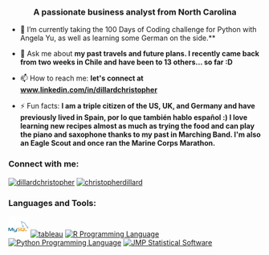 <h3 align="center">A passionate business analyst from North Carolina</h3>

- 🌱 I’m currently taking the 100 Days of Coding challenge for Python with Angela Yu, as well as learning some German on the side.**

- 💬 Ask me about **my past travels and future plans. I recently came back from two weeks in Chile and have been to 13 others... so far :D**

- 📫 How to reach me: **let's connect at www.linkedin.com/in/dillardchristopher**

- ⚡ Fun facts: **I am a triple citizen of the US, UK, and Germany and have previously lived in Spain, por lo que también hablo español :) I love learning new recipes almost as much as trying the food and can play the piano and saxophone thanks to my past in Marching Band. I'm also an Eagle Scout and once ran the Marine Corps Marathon.**

<h3 align="left">Connect with me:</h3>
<p align="left">
<a href="https://linkedin.com/in/dillardchristopher" target="blank"><img align="center" src="https://raw.githubusercontent.com/rahuldkjain/github-profile-readme-generator/master/src/images/icons/Social/linked-in-alt.svg" alt="dillardchristopher" height="30" width="40" /></a>
<a href="https://instagram.com/christopherdillard" target="blank"><img align="center" src="https://raw.githubusercontent.com/rahuldkjain/github-profile-readme-generator/master/src/images/icons/Social/instagram.svg" alt="christopherdillard" height="30" width="40" /></a>
</p>

<h3 align="left">Languages and Tools:</h3>
<p align="left"> 
<a href="https://www.mysql.com/" target="_blank" rel="noreferrer"> <img src="https://raw.githubusercontent.com/devicons/devicon/master/icons/mysql/mysql-original-wordmark.svg" alt="mysql" width="40" height="40" 
/></a>
<a href="https://www.tableau.com/" target="_blank" rel="noreferrer"> <img src="https://surveymonkey-assets.s3.amazonaws.com/papiasset/apps/logos/2e989404-aed0-41ea-9198-ddc1c76d7a4a" alt="tableau" width="40" height="40" 
/></a>
<a href="https://www.r-project.org/about.html" target="_blank" rel="noreferrer"> <img src="https://www.r-project.org/logo/Rlogo.png" alt="R Programming Language" width="40" height="40" 
/></a> 
<a href="https://www.python.org/" target="_blank" rel="noreferrer"> <img src="https://www.python.org/static/img/python-logo.png" alt="Python Programming Language" width="40" height="40" 
/></a> 
<a href="https://www.jmp.com/en_us/home.html" target="_blank" rel="noreferrer"> <img src="https://upload.wikimedia.org/wikipedia/commons/8/8e/JMP_Logo.png?20220404222631" alt="JMP Statistical Software" width="100" height="40"
/></a> </p>



<!--
**Christopherdillard99/Christopherdillard99** is a ✨ _special_ ✨ repository because its `README.md` (this file) appears on your GitHub profile.

Here are some ideas to get you started:

- 🔭 I’m currently working on a certificate in Python and beefing of my Power BI skills.
- 🌱 I’m currently learning Python, Web Development, and German on the side.
- 💬 Ask me about my past travels and future plans. I recently came back from two weeks in Chile 🇨🇱
- 📫 How to reach me: ...
- 😄 Pronouns: ...
- ⚡ Fun facts: I am a triple citizen of the US, UK, and Germany and have previously lived in Spain, por lo que también hablo español :) I love learning new recipes almost as much as the food and can play the Piano, Saxophone (thanks to marching band), and almost the Violin.
-->
